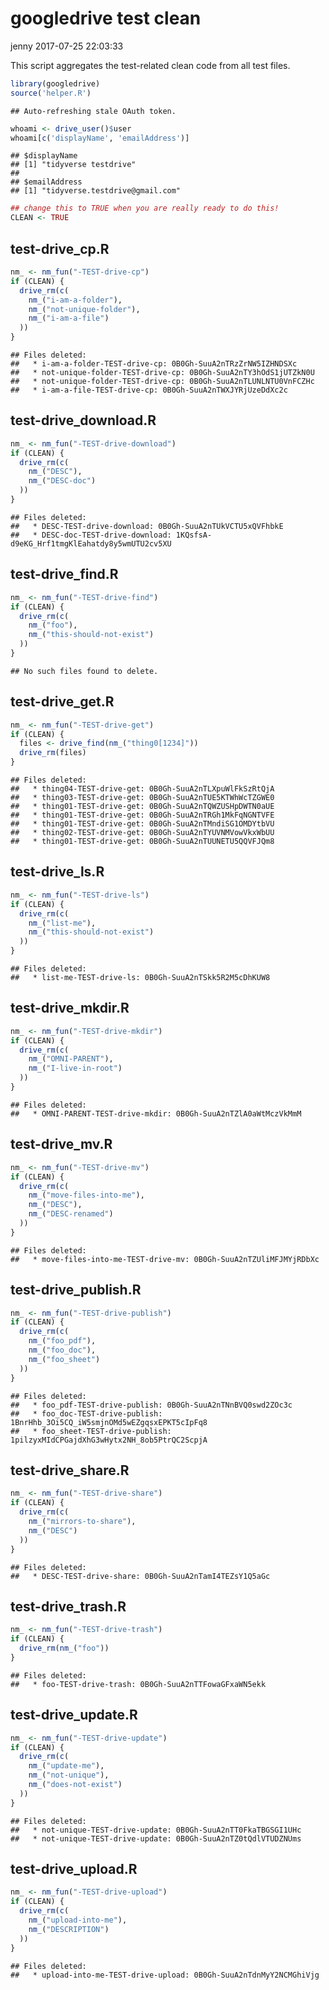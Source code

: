 googledrive test clean
================
jenny
2017-07-25 22:03:33

This script aggregates the test-related clean code from all test files.

``` r
library(googledrive)
source('helper.R')
```

    ## Auto-refreshing stale OAuth token.

``` r
whoami <- drive_user()$user
whoami[c('displayName', 'emailAddress')]
```

    ## $displayName
    ## [1] "tidyverse testdrive"
    ## 
    ## $emailAddress
    ## [1] "tidyverse.testdrive@gmail.com"

``` r
## change this to TRUE when you are really ready to do this!
CLEAN <- TRUE
```

test-drive\_cp.R
----------------

``` r
nm_ <- nm_fun("-TEST-drive-cp")
if (CLEAN) {
  drive_rm(c(
    nm_("i-am-a-folder"),
    nm_("not-unique-folder"),
    nm_("i-am-a-file")
  ))
}
```

    ## Files deleted:
    ##   * i-am-a-folder-TEST-drive-cp: 0B0Gh-SuuA2nTRzZrNW5IZHNDSXc
    ##   * not-unique-folder-TEST-drive-cp: 0B0Gh-SuuA2nTY3hOdS1jUTZkN0U
    ##   * not-unique-folder-TEST-drive-cp: 0B0Gh-SuuA2nTLUNLNTU0VnFCZHc
    ##   * i-am-a-file-TEST-drive-cp: 0B0Gh-SuuA2nTWXJYRjUzeDdXc2c

test-drive\_download.R
----------------------

``` r
nm_ <- nm_fun("-TEST-drive-download")
if (CLEAN) {
  drive_rm(c(
    nm_("DESC"),
    nm_("DESC-doc")
  ))
}
```

    ## Files deleted:
    ##   * DESC-TEST-drive-download: 0B0Gh-SuuA2nTUkVCTU5xQVFhbkE
    ##   * DESC-doc-TEST-drive-download: 1KQsfsA-d9eKG_Hrf1tmgKlEahatdy8y5wmUTU2cv5XU

test-drive\_find.R
------------------

``` r
nm_ <- nm_fun("-TEST-drive-find")
if (CLEAN) {
  drive_rm(c(
    nm_("foo"),
    nm_("this-should-not-exist")
  ))
}
```

    ## No such files found to delete.

test-drive\_get.R
-----------------

``` r
nm_ <- nm_fun("-TEST-drive-get")
if (CLEAN) {
  files <- drive_find(nm_("thing0[1234]"))
  drive_rm(files)
}
```

    ## Files deleted:
    ##   * thing04-TEST-drive-get: 0B0Gh-SuuA2nTLXpuWlFkSzRtQjA
    ##   * thing03-TEST-drive-get: 0B0Gh-SuuA2nTUE5KTWhWcTZGWE0
    ##   * thing01-TEST-drive-get: 0B0Gh-SuuA2nTQWZUSHpDWTN0aUE
    ##   * thing01-TEST-drive-get: 0B0Gh-SuuA2nTRGh1MkFqNGNTVFE
    ##   * thing01-TEST-drive-get: 0B0Gh-SuuA2nTMndiSG1OMDYtbVU
    ##   * thing02-TEST-drive-get: 0B0Gh-SuuA2nTYUVNMVowVkxWbUU
    ##   * thing01-TEST-drive-get: 0B0Gh-SuuA2nTUUNETU5QQVFJQm8

test-drive\_ls.R
----------------

``` r
nm_ <- nm_fun("-TEST-drive-ls")
if (CLEAN) {
  drive_rm(c(
    nm_("list-me"),
    nm_("this-should-not-exist")
  ))
}
```

    ## Files deleted:
    ##   * list-me-TEST-drive-ls: 0B0Gh-SuuA2nTSkk5R2M5cDhKUW8

test-drive\_mkdir.R
-------------------

``` r
nm_ <- nm_fun("-TEST-drive-mkdir")
if (CLEAN) {
  drive_rm(c(
    nm_("OMNI-PARENT"),
    nm_("I-live-in-root")
  ))
}
```

    ## Files deleted:
    ##   * OMNI-PARENT-TEST-drive-mkdir: 0B0Gh-SuuA2nTZlA0aWtMczVkMmM

test-drive\_mv.R
----------------

``` r
nm_ <- nm_fun("-TEST-drive-mv")
if (CLEAN) {
  drive_rm(c(
    nm_("move-files-into-me"),
    nm_("DESC"),
    nm_("DESC-renamed")
  ))
}
```

    ## Files deleted:
    ##   * move-files-into-me-TEST-drive-mv: 0B0Gh-SuuA2nTZUliMFJMYjRDbXc

test-drive\_publish.R
---------------------

``` r
nm_ <- nm_fun("-TEST-drive-publish")
if (CLEAN) {
  drive_rm(c(
    nm_("foo_pdf"),
    nm_("foo_doc"),
    nm_("foo_sheet")
  ))
}
```

    ## Files deleted:
    ##   * foo_pdf-TEST-drive-publish: 0B0Gh-SuuA2nTNnBVQ0swd2ZOc3c
    ##   * foo_doc-TEST-drive-publish: 1BnrHhb_3Oi5CQ_iW5smjnOMd5wEZgqsxEPKT5cIpFq8
    ##   * foo_sheet-TEST-drive-publish: 1pilzyxMIdCPGajdXhG3wHytx2NH_8ob5PtrQC2ScpjA

test-drive\_share.R
-------------------

``` r
nm_ <- nm_fun("-TEST-drive-share")
if (CLEAN) {
  drive_rm(c(
    nm_("mirrors-to-share"),
    nm_("DESC")
  ))
}
```

    ## Files deleted:
    ##   * DESC-TEST-drive-share: 0B0Gh-SuuA2nTamI4TEZsY1Q5aGc

test-drive\_trash.R
-------------------

``` r
nm_ <- nm_fun("-TEST-drive-trash")
if (CLEAN) {
  drive_rm(nm_("foo"))
}
```

    ## Files deleted:
    ##   * foo-TEST-drive-trash: 0B0Gh-SuuA2nTTFowaGFxaWN5ekk

test-drive\_update.R
--------------------

``` r
nm_ <- nm_fun("-TEST-drive-update")
if (CLEAN) {
  drive_rm(c(
    nm_("update-me"),
    nm_("not-unique"),
    nm_("does-not-exist")
  ))
}
```

    ## Files deleted:
    ##   * not-unique-TEST-drive-update: 0B0Gh-SuuA2nTT0FkaTBGSGI1UHc
    ##   * not-unique-TEST-drive-update: 0B0Gh-SuuA2nTZ0tQdlVTUDZNUms

test-drive\_upload.R
--------------------

``` r
nm_ <- nm_fun("-TEST-drive-upload")
if (CLEAN) {
  drive_rm(c(
    nm_("upload-into-me"),
    nm_("DESCRIPTION")
  ))
}
```

    ## Files deleted:
    ##   * upload-into-me-TEST-drive-upload: 0B0Gh-SuuA2nTdnMyY2NCMGhiVjg
